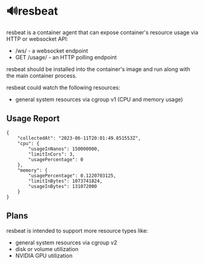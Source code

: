# 🔊resbeat

resbeat is a container agent that can expose container's resource usage via HTTP or websocket API:
- /ws/ - a websocket endpoint
- GET /usage/ - an HTTP polling endpoint

resbeat should be installed into the container's image and run along with the main container process.

resbeat could watch the following resources:
- general system resources via cgroup v1 (CPU and memory usage)

## Usage Report 

```
{
    "collectedAt": "2023-06-11T20:01:49.851553Z",
    "cpu": {
        "usageInNanos": 150000000,
        "limitInCors": 3,
        "usagePercentage": 0
    },
    "memory": {
        "usagePercentage": 0.1220703125,
        "limitInBytes": 1073741824,
        "usageInBytes": 131072000
    }
}
```

## Plans

resbeat is intended to support more resource types like:
- general system resources via cgroup v2
- disk or volume utilization
- NVIDIA GPU utilization
